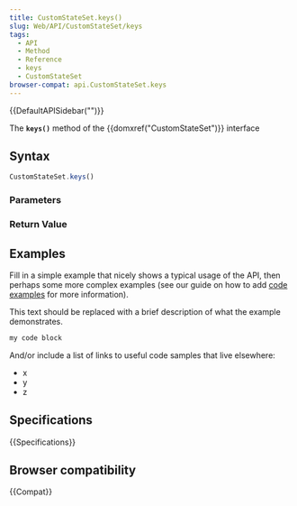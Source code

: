 ```yaml
---
title: CustomStateSet.keys()
slug: Web/API/CustomStateSet/keys
tags:
  - API
  - Method
  - Reference
  - keys
  - CustomStateSet
browser-compat: api.CustomStateSet.keys
---
```

{{DefaultAPISidebar("")}}

The **`keys()`** method of the {{domxref("CustomStateSet")}} interface 

## Syntax

```js
CustomStateSet.keys()
```

### Parameters



### Return Value



## Examples

Fill in a simple example that nicely shows a typical usage of the API, then perhaps some more complex examples (see our guide on how to add [code examples](/en-US/docs/MDN/Contribute/Structures/Code_examples) for more information).

This text should be replaced with a brief description of what the example demonstrates.

```js
my code block
```

And/or include a list of links to useful code samples that live elsewhere:

*   x
*   y
*   z

## Specifications

{{Specifications}}

## Browser compatibility

{{Compat}}


